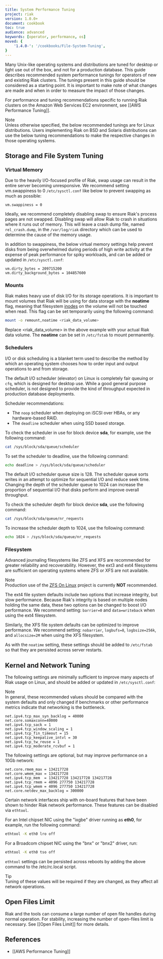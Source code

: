 ```yaml
---
title: System Performance Tuning
project: riak
version: 1.0.0+
document: cookbook
toc: true
audience: advanced
keywords: [operator, performance, os]
moved: {
    '1.4.0-': '/cookbooks/File-System-Tuning',
}
---
```


Many Unix-like operating systems and distributions are tuned for desktop or light use out of the box, and not for a production database.  This guide describes recommended system performance tunings for operators of new and existing Riak clusters.  The tunings present in this guide should be considered as a starting point.  It is important to make note of what changes are made and when in order to measure the impact of those changes.

For performance and tuning recommendations specific to running Riak clusters on the Amazon Web Services EC2 environment, see [[AWS Performance Tuning]].

<div class="note"><div class="title">Note</div>
Unless otherwise specified, the below recommended tunings are for Linux distributions.  Users implementing Riak on BSD and Solaris distributions can use the below tuning recommendations to make the respective changes in those operating systems.</div>

## Storage and File System Tuning

### Virtual Memory

Due to the heavily I/O-focused profile of Riak, swap usage can result in the entire server becoming unresponsive.  We recommend setting vm.swappiness to 0 `/etc/sysctl.conf` like below to prevent swapping as much as possible:

```text
vm.swappiness = 0
```

Ideally, we recommend completely disabling swap to ensure Riak's process pages are not swapped.  Disabling swap will allow Riak to crash in situations where it runs out of memory.  This will leave a crash dump file, named `rel_crash.dump`, in the `/var/log/riak` directory which can be used to determine the cause of the memory usage.

In addition to swappiness, the below virtual memory settings help prevent disks from being overwhelmed during periods of high write activity at the expense of peak performance for spiky workloads, and can be added or updated in `/etc/sysctl.conf`:

```text
vm.dirty_bytes = 209715200
vm.dirty_background_bytes = 104857600

```

### Mounts

Riak makes heavy use of disk I/O for its storage operations. It is important to mount volumes that Riak will be using for data storage with the **noatime** flag, meaning that filesystem [inodes](http://en.wikipedia.org/wiki/Inode) on the volume will not be touched when read. This flag can be set temporarily using the following command:


```bash
mount -o remount,noatime <riak_data_volume>
```

Replace &lt;riak_data_volume&gt; in the above example with your actual Riak data volume. The **noatime** can be set in `/etc/fstab` to mount permanently.

### Schedulers

I/O or disk scheduling is a blanket term used to describe the method by which an operating system chooses how to order input and output operations to and from storage.

The default I/O scheduler (elevator) on Linux is completely fair queuing or `cfq`, which is designed for desktop use. While a good general purpose scheduler, is not designed to provide the kind of throughput expected in production database deployments.

Scheduler recommendations:

- The `noop` scheduler when deploying on iSCSI over HBAs, or any hardware-based RAID.
- The `deadline` scheduler when using SSD based storage.

To check the scheduler in use for block device **sda**, for example, use the following command:

```bash
cat /sys/block/sda/queue/scheduler
```

To set the scheduler to deadline, use the following command:

```bash
echo deadline > /sys/block/sda/queue/scheduler
```

The default I/O scheduler queue size is 128.  The scheduler queue sorts writes in an attempt to optimize for sequential I/O and reduce seek time. Changing the depth of the scheduler queue to 1024 can increase the proportion of sequential I/O that disks perform and improve overall throughput.

To check the scheduler depth for block device **sda**, use the following command:

```bash
cat /sys/block/sda/queue/nr_requests
```

To increase the scheduler depth to 1024, use the following command:

```bash
echo 1024 > /sys/block/sda/queue/nr_requests
```

### Filesystem

Advanced journaling filesystems like ZFS and XFS are recommended for greater reliability and recoverability. However, the ext3 and ext4 filesystems are sufficient on operating systems where ZFS or XFS are not available.

<div class="note"><div class="title">Note</div>Production use of the <a href="http://zfsonlinux.org/">ZFS On Linux</a> project is currently <strong>NOT</strong> recommended.</div>

The ext4 file system defaults include two options that increase integrity, but slow performance. Because Riak's integrity is based on multiple nodes holding the same data, these two options can be changed to boost I/O performance. We recommend setting: `barrier=0` and `data=writeback` when using the ext4 filesystem.

Similarly, the XFS file system defaults can be optimized to improve performance. We recommend setting: `nobarrier`, `logbufs=8`, `logbsize=256k`, and `allocsize=2M` when using the XFS filesystem.

As with the `noatime` setting, these settings should be added to `/etc/fstab` so that they are persisted across server restarts.

## Kernel and Network Tuning

The following settings are minimally sufficient to improve many aspects of Riak usage on Linux, and should be added or updated in `/etc/sysctl.conf`:

<div class="note"><div class="title">Note</div>
In general, these recommended values should be compared with the system defaults and only changed if benchmarks or other performance metrics indicate that networking is the bottleneck.</div>

```text
net.ipv4.tcp_max_syn_backlog = 40000
net.core.somaxconn=40000
net.ipv4.tcp_sack = 1
net.ipv4.tcp_window_scaling = 1
net.ipv4.tcp_fin_timeout = 15
net.ipv4.tcp_keepalive_intvl = 30
net.ipv4.tcp_tw_reuse = 1
net.ipv4.tcp_moderate_rcvbuf = 1
```

The following settings are optional, but may improve performance on
a 10Gb network:

```text
net.core.rmem_max = 134217728
net.core.wmem_max = 134217728
net.ipv4.tcp_mem  = 134217728 134217728 134217728
net.ipv4.tcp_rmem = 4096 277750 134217728
net.ipv4.tcp_wmem = 4096 277750 134217728
net.core.netdev_max_backlog = 300000
```

Certain network interfaces ship with on-board features that have been shown to hinder Riak network performance.  These features can be disabled via `ethtool`.

For an Intel chipset NIC using the "ixgbe" driver running as **eth0**, for example, run the following command:

```bash
ethtool -K eth0 lro off
```

For a Broadcom chipset NIC using the "bnx" or "bnx2" driver, run:

```bash
ethtool -K eth0 tso off
``` 

`ethtool` settings can be persisted across reboots by adding the above command to the /etc/rc.local script.

<div class="info"><div class="title">Tip</div>Tuning of these values will be required if they are changed, as they affect all network operations.</div>

## Open Files Limit

Riak and the tools can consume a large number of open file handles during normal operation.  For stability, increasing the number of open-files limit is necessary.  See [[Open Files Limit]] for more details.

## References

* [[AWS Performance Tuning]]
